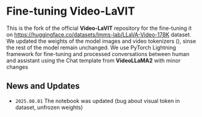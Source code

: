 # Fine-tuning **Video-LaVIT**
This is the fork of the official **Video-LaVIT** repository for the fine-tuning it on https://huggingface.co/datasets/lmms-lab/LLaVA-Video-178K dataset.
We updated the weights of the model images and video tokenizers (), sinse the rest of the model remain unchanged.
We use PyTorch Lightning framework for fine-tuning and processed conversations between human and assistant using the Chat template from **VideoLLaMA2** with minor changes


## News and Updates

* ```2025.08.01``` The notebook was updated (bug about visual token in dataset, unfrozen weights)



